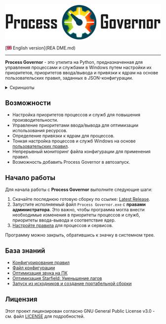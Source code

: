 ![Logo Process Governor](images/github-banner-readme.png)

[![EN](icons/gb.png) English version](REA
DME.md)

---

**Process Governor** - это утилита на Python, предназначенная для управления процессами и службами в Windows путем
настройки их приоритетов, приоритетов ввода/вывода и привязки к ядрам на основе пользовательских правил, заданных в
JSON-конфигурации.

<details>
   <summary>Скриншоты</summary>

   >![tray_menu_screenshot.png](images%2Ftray_menu_screenshot.png)
   > 
   >![rule_configurator_screenshot.png](images%2Frule_configurator_screenshot.png)
   > 
   >![rule_configurator_with_error_screenshot.png](images%2Frule_configurator_with_error_screenshot.png)
</details>

## Возможности

- Настройка приоритетов процессов и служб для повышения производительности.
- Управление приоритетами ввода/вывода для оптимизации использования ресурсов.
- Определение привязки к ядрам для процессов.
- Тонкая настройка процессов и служб Windows на основе [пользовательских правил](ui_rule_configurator.ru.md).
- Непрерывный мониторинг файла конфигурации для применения правил.
- Возможность добавить Process Governor в автозапуск.

## Начало работы

Для начала работы с **Process Governor** выполните следующие шаги:

1. Скачайте последнюю готовую сборку по
   ссылке: [Latest Release](https://github.com/SystemXFiles/process-governor/releases/latest).
2. Запустите исполняемый файл `Process Governor.exe` с **правами администратора**.
   Это важно, чтобы программа могла внести необходимые изменения в приоритеты процессов и служб, приоритеты ввода-вывода
   и соответствие ядер.
3. [Настройте правила](ui_rule_configurator.ru.md) для процессов и сервисов.

Программу можно закрыть, обратившись к значку в системном трее.

## База знаний

* [Конфигурирование правил](ui_rule_configurator.ru.md)
* [Файл конфигурации](configuration_file.ru.md)
* [Оптимизация звука на ПК](tips'n'tricks/audio.ru.md)
* [Оптимизация Starfield: Уменьшение лагов](tips'n'tricks/starfield.ru.md)
* [Запуск из исходников и создание портабельной сборки](run_and_build.ru.md)

## Лицензия

Этот проект лицензирован согласно GNU General Public License v3.0 - см. файл [LICENSE](LICENSE) для подробностей.